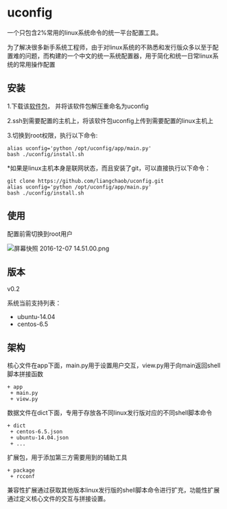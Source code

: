 # uconfig
一个只包含2%常用的linux系统命令的统一平台配置工具。

为了解决很多新手系统工程师，由于对linux系统的不熟悉和发行版众多以至于配置难的问题，而构建的一个中文的统一系统配置器，用于简化和统一日常linux系统的常用操作配置



## 安装

1.下载该[软件包](https://github.com/liangchaob/uconfig/archive/master.zip)， 并将该软件包解压重命名为uconfig

2.ssh到需要配置的主机上，将该软件包uconfig上传到需要配置的linux主机上

3.切换到root权限，执行以下命令:

    alias uconfig='python /opt/uconfig/app/main.py'
    bash ./uconfig/install.sh

*如果是linux主机本身是联网状态，而且安装了git，可以直接执行以下命令：

    git clone https://github.com/liangchaob/uconfig.git
    alias uconfig='python /opt/uconfig/app/main.py'
    bash ./uconfig/install.sh


## 使用

配置前需切换到root用户

![屏幕快照 2016-12-07 14.51.00.png](https://ooo.0o0.ooo/2016/12/07/5847b17865921.png)


## 版本

v0.2

系统当前支持列表：

- ubuntu-14.04
- centos-6.5

## 架构
核心文件在app下面，main.py用于设置用户交互，view.py用于向main返回shell脚本拼接函数

    + app
     + main.py
     + view.py

数据文件在dict下面，专用于存放各不同linux发行版对应的不同shell脚本命令

    + dict
     + centos-6.5.json
     + ubuntu-14.04.json 
     + ...

扩展包，用于添加第三方需要用到的辅助工具

    + package
     + rcconf


兼容性扩展通过获取其他版本linux发行版的shell脚本命令进行扩充，功能性扩展通过定义核心文件的交互与拼接设置。
